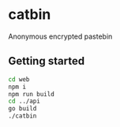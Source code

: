 # catbin

Anonymous encrypted pastebin

## Getting started

```sh
cd web
npm i
npm run build
cd ../api
go build
./catbin
```